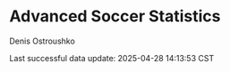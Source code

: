 # Advanced Soccer Statistics
Denis Ostroushko

<!-- gfm -->

Last successful data update: 2025-04-28 14:13:53 CST
